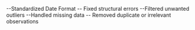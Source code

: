 --Standardized Date Format
-- Fixed structural errors
--Filtered unwanted outliers
--Handled missing data
-- Removed duplicate or irrelevant observations
